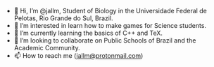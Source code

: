 - 👋 Hi, I’m @jallm, Student of Biology in the Universidade Federal de Pelotas, Rio Grande do Sul, Brazil.
- 👀 I’m interested in learn how to make games for Science students. 
- 🌱 I’m currently learning the basics of C++ and TeX.
- 💞️ I’m looking to collaborate on Public Schools of Brazil and the Academic Community.
- 📫 How to reach me (jallm@protonmail.com)

<!---
jallm/jallm is a ✨ special ✨ repository because its `README.md` (this file) appears on your GitHub profile.
You can click the Preview link to take a look at your changes.
--->
